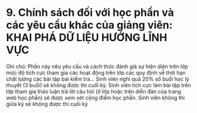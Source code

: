 # 9. Chính sách đối với học phần và các yêu cầu khác của giảng viên: KHAI PHÁ DỮ LIỆU HƯỚNG LĨNH VỰC
Ghi chú: Phần này nêu yêu cầu và cách thức đánh giá sự hiện diện trên
lớp mức độ tích cực tham gia các hoạt động trên lớp các quy định về
thời hạn chất lượng các bài tập bài kiểm tra... Sinh viên nghỉ quá 20% số buổi học lý thuyết (3 buổi) sẽ không được thi cuối kỳ. Sinh viên tích cực làm bài tập trên lớp tham gia thảo luận trả lời câu hỏi (ở lớp hoặc trên diễn đàn của trang web học phần) sẽ được xem xét cộng điểm học phần. Sinh viên không thi giữa kỳ sẽ không được thi cuối kỳ
